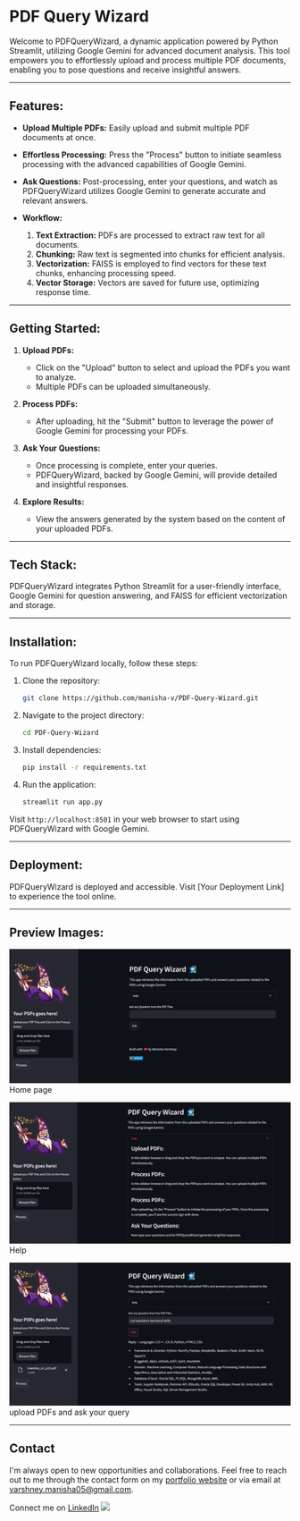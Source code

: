 # PDF Query Wizard

Welcome to PDFQueryWizard, a dynamic application powered by Python Streamlit, utilizing Google Gemini for advanced document analysis. This tool empowers you to effortlessly upload and process multiple PDF documents, enabling you to pose questions and receive insightful answers.


---


## Features:

- **Upload Multiple PDFs:** Easily upload and submit multiple PDF documents at once.

- **Effortless Processing:** Press the "Process" button to initiate seamless processing with the advanced capabilities of Google Gemini.

- **Ask Questions:** Post-processing, enter your questions, and watch as PDFQueryWizard utilizes Google Gemini to generate accurate and relevant answers.

- **Workflow:**
  1. **Text Extraction:** PDFs are processed to extract raw text for all documents.
  2. **Chunking:** Raw text is segmented into chunks for efficient analysis.
  3. **Vectorization:** FAISS is employed to find vectors for these text chunks, enhancing processing speed.
  4. **Vector Storage:** Vectors are saved for future use, optimizing response time.


---


## Getting Started:

1. **Upload PDFs:**
   - Click on the "Upload" button to select and upload the PDFs you want to analyze.
   - Multiple PDFs can be uploaded simultaneously.

2. **Process PDFs:**
   - After uploading, hit the "Submit" button to leverage the power of Google Gemini for processing your PDFs.

3. **Ask Your Questions:**
   - Once processing is complete, enter your queries.
   - PDFQueryWizard, backed by Google Gemini, will provide detailed and insightful responses.

4. **Explore Results:**
   - View the answers generated by the system based on the content of your uploaded PDFs.


---


## Tech Stack:

PDFQueryWizard integrates Python Streamlit for a user-friendly interface, Google Gemini for question answering, and FAISS for efficient vectorization and storage.


---


## Installation:

To run PDFQueryWizard locally, follow these steps:

1. Clone the repository:
   ```bash
   git clone https://github.com/manisha-v/PDF-Query-Wizard.git
   ```

2. Navigate to the project directory:
   ```bash
   cd PDF-Query-Wizard
   ```

3. Install dependencies:
   ```bash
   pip install -r requirements.txt
   ```

4. Run the application:
   ```bash
   streamlit run app.py
   ```

Visit `http://localhost:8501` in your web browser to start using PDFQueryWizard with Google Gemini.


---


## Deployment:

PDFQueryWizard is deployed and accessible. Visit [Your Deployment Link] to experience the tool online.


---


## Preview Images:

![Preview Image 1](images/img1.png)
Home page

![Preview Image 2](images/img2.png)
Help

![Preview Image 3](images/img3.png)
upload PDFs and ask your query


---


## Contact

I'm always open to new opportunities and collaborations. Feel free to reach out to me through the contact form on my [portfolio website](https://manisha-v.github.io/portfolio/) or via email at [varshney.manisha05@gmail.com](mailto:varshney.manisha05@gmailcom).

Connect me on [LinkedIn](https://www.linkedin.com/in/manisha-varshney-914646191/) <img src="https://cdn.iconscout.com/icon/free/png-256/linkedin-162-498418.png" width="15"> 